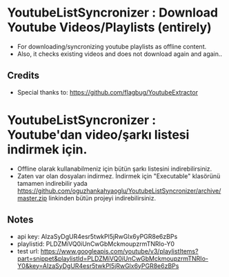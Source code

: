 # YoutubeListSyncronizer : Download Youtube Videos/Playlists (entirely)

- For downloading/syncronizing youtube playlists as offline content.
- Also, it checks existing videos and does not download again and again..

## Credits
- Special thanks to: https://github.com/flagbug/YoutubeExtractor

# YoutubeListSyncronizer : Youtube'dan video/şarkı listesi indirmek için.

- Offline olarak kullanabilmeniz için bütün şarkı listesini indirebilirsiniz.
- Zaten var olan dosyaları indirmez. İndirmek için "Executable" klasörünü tamamen indirebilir yada https://github.com/oguzhankahyaoglu/YoutubeListSyncronizer/archive/master.zip linkinden bütün projeyi indirebilirsiniz.

## Notes
- api key: AIzaSyDgUR4esr5twkPl5jRwGlx6yPGR8e6zBPs
- playlistid: PLDZMiVQ0iUnCwGbMckmoupzrmTNRIo-Y0
- test url: https://www.googleapis.com/youtube/v3/playlistItems?part=snippet&playlistId=PLDZMiVQ0iUnCwGbMckmoupzrmTNRIo-Y0&key=AIzaSyDgUR4esr5twkPl5jRwGlx6yPGR8e6zBPs

